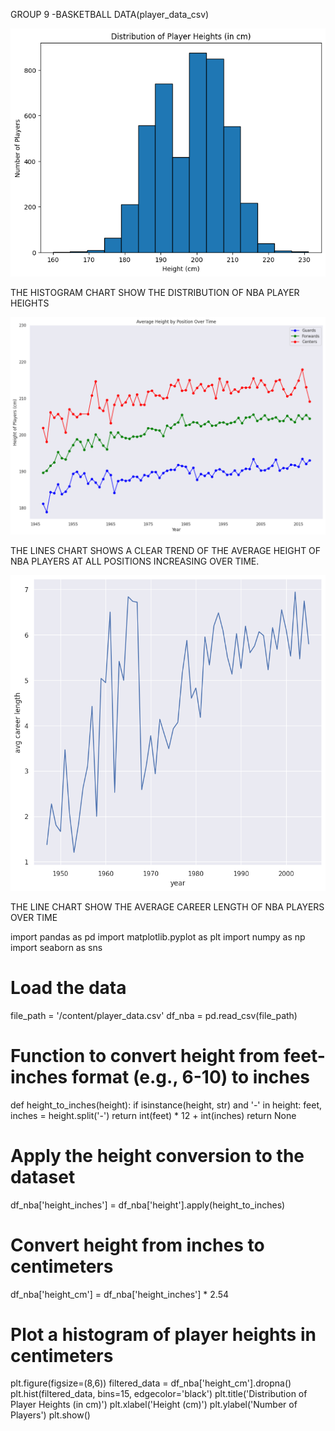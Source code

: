 GROUP 9 -BASKETBALL DATA(player_data_csv)


![](images/chart3b.png)

THE HISTOGRAM CHART SHOW THE DISTRIBUTION OF  NBA PLAYER HEIGHTS


![](images/chart3d.png)

THE LINES CHART  SHOWS A CLEAR TREND OF THE AVERAGE HEIGHT OF NBA PLAYERS AT ALL POSITIONS INCREASING OVER TIME.


![](images/chart3c.png)

THE LINE CHART SHOW  THE AVERAGE CAREER LENGTH OF NBA PLAYERS OVER TIME


import pandas as pd
import matplotlib.pyplot as plt
import numpy as np
import seaborn as sns

# Load the data
file_path = '/content/player_data.csv'
df_nba = pd.read_csv(file_path)

# Function to convert height from feet-inches format (e.g., 6-10) to inches
def height_to_inches(height):
    if isinstance(height, str) and '-' in height:
        feet, inches = height.split('-')
        return int(feet) * 12 + int(inches)
    return None

# Apply the height conversion to the dataset
df_nba['height_inches'] = df_nba['height'].apply(height_to_inches)

# Convert height from inches to centimeters
df_nba['height_cm'] = df_nba['height_inches'] * 2.54

# Plot a histogram of player heights in centimeters
plt.figure(figsize=(8,6))
filtered_data = df_nba['height_cm'].dropna()
plt.hist(filtered_data, bins=15, edgecolor='black')
plt.title('Distribution of Player Heights (in cm)')
plt.xlabel('Height (cm)')
plt.ylabel('Number of Players')
plt.show()
